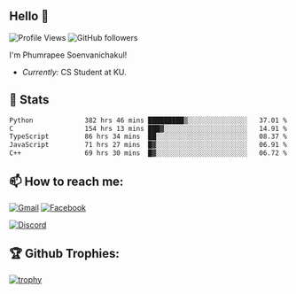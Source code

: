 
<h2>Hello 👋</h2> 

![Profile Views](https://komarev.com/ghpvc/?username=Homiez09&label=Profile%20views&color=0e75b6&style=flat)
![GitHub followers](https://img.shields.io/github/followers/HomieZ09.svg?style=social&label=Follow)


I'm Phumrapee Soenvanichakul!

- <i>Currently:</i> CS Student at KU.

<h2>👀 Stats</h2>

<!--START_SECTION:waka-->

```txt
Python             382 hrs 46 mins █████████▒░░░░░░░░░░░░░░░   37.01 %
C                  154 hrs 13 mins ███▓░░░░░░░░░░░░░░░░░░░░░   14.91 %
TypeScript         86 hrs 34 mins  ██░░░░░░░░░░░░░░░░░░░░░░░   08.37 %
JavaScript         71 hrs 27 mins  █▓░░░░░░░░░░░░░░░░░░░░░░░   06.91 %
C++                69 hrs 30 mins  █▓░░░░░░░░░░░░░░░░░░░░░░░   06.72 %
```

<!--END_SECTION:waka-->

<h2>📫 How to reach me:</h2>

<a href="mailto:phumrapeesoen1@gmail.com">![Gmail](https://img.shields.io/badge/Gmail-D14836?style=for-the-badge&logo=gmail&logoColor=white)</a> 
<a href="https://web.facebook.com/phumrapee.soenvanichakul.3/">![Facebook](https://img.shields.io/badge/Facebook-4267B2?style=for-the-badge&logo=facebook&logoColor=white)</a>

<a href="https://discord.gg/EWnAEUtFVm">![Discord](https://discord.c99.nl/widget/theme-1/297740667784921089.png)</a> 

<h2>🏆 Github Trophies:</h2>

[![trophy](https://github-profile-trophy.vercel.app/?username=Homiez09&theme=discord&row=1)](https://github.com/ryo-ma/github-profile-trophy)
